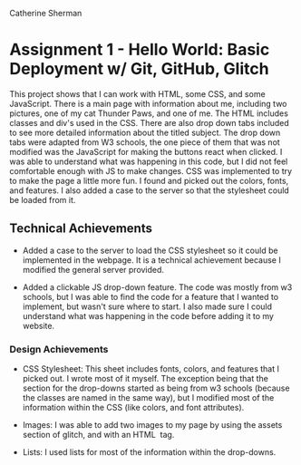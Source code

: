 Catherine Sherman 

Assignment 1 - Hello World: Basic Deployment w/ Git, GitHub, Glitch
===
This project shows that I can work with HTML, some CSS, and some JavaScript. There is a main page with information about me, including two 
pictures, one of my cat Thunder Paws, and one of me. The HTML includes classes and div's used in the CSS. There are also drop down tabs included
to see more detailed information about the titled subject. The drop down tabs were adapted from W3 schools, the one piece of them that was not 
modified was the JavaScript for making the buttons react when clicked. I was able to understand what was happening in this code, but I did not 
feel comfortable enough with JS to make changes. CSS was implemented to try to make the page a little more fun. I found and picked out the colors,
fonts, and features. I also added a case to the server so that the stylesheet could be loaded from it. 

## Technical Achievements
  - Added a case to the server to load the CSS stylesheet so it could be implemented in the webpage. It is a technical achievement because I modified the 
    general server provided.

  - Added a clickable JS drop-down feature. The code was mostly from w3 schools, but I was able to find the code for a feature that I wanted to implement, 
    but wasn't sure where to start. I also made sure I could understand what was happening in the code before adding it to my website. 
  
### Design Achievements
  - CSS Stylesheet: This sheet includes fonts, colors, and features that I picked out. I wrote most of it myself. The exception being that the
    section for the drop-downs started as being from w3 schools (because the classes are named in the same way), but I modified most of the 
    information within the CSS (like colors, and font attributes). 
  
  - Images: I was able to add two images to my page by using the assets section of glitch, and with an HTML <img> tag.
  
  - Lists: I used lists for most of the information within the drop-downs.